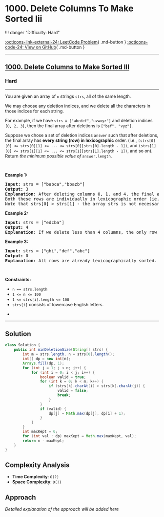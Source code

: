 # 1000. Delete Columns To Make Sorted Iii

!!! danger "Difficulty: Hard"

[:octicons-link-external-24: LeetCode Problem](https://leetcode.com/problems/delete-columns-to-make-sorted-iii/){ .md-button }
[:octicons-code-24: View on GitHub](https://github.com/RAJ8664/Leetcode/tree/master/1000-delete-columns-to-make-sorted-iii){ .md-button }

---

<h2><a href="https://leetcode.com/problems/delete-columns-to-make-sorted-iii">1000. Delete Columns to Make Sorted III</a></h2><h3>Hard</h3><hr><p>You are given an array of <code>n</code> strings <code>strs</code>, all of the same length.</p>

<p>We may choose any deletion indices, and we delete all the characters in those indices for each string.</p>

<p>For example, if we have <code>strs = [&quot;abcdef&quot;,&quot;uvwxyz&quot;]</code> and deletion indices <code>{0, 2, 3}</code>, then the final array after deletions is <code>[&quot;bef&quot;, &quot;vyz&quot;]</code>.</p>

<p>Suppose we chose a set of deletion indices <code>answer</code> such that after deletions, the final array has <strong>every string (row) in lexicographic</strong> order. (i.e., <code>(strs[0][0] &lt;= strs[0][1] &lt;= ... &lt;= strs[0][strs[0].length - 1])</code>, and <code>(strs[1][0] &lt;= strs[1][1] &lt;= ... &lt;= strs[1][strs[1].length - 1])</code>, and so on). Return <em>the minimum possible value of</em> <code>answer.length</code>.</p>

<p>&nbsp;</p>
<p><strong class="example">Example 1:</strong></p>

<pre>
<strong>Input:</strong> strs = [&quot;babca&quot;,&quot;bbazb&quot;]
<strong>Output:</strong> 3
<strong>Explanation:</strong> After deleting columns 0, 1, and 4, the final array is strs = [&quot;bc&quot;, &quot;az&quot;].
Both these rows are individually in lexicographic order (ie. strs[0][0] &lt;= strs[0][1] and strs[1][0] &lt;= strs[1][1]).
Note that strs[0] &gt; strs[1] - the array strs is not necessarily in lexicographic order.</pre>

<p><strong class="example">Example 2:</strong></p>

<pre>
<strong>Input:</strong> strs = [&quot;edcba&quot;]
<strong>Output:</strong> 4
<strong>Explanation:</strong> If we delete less than 4 columns, the only row will not be lexicographically sorted.
</pre>

<p><strong class="example">Example 3:</strong></p>

<pre>
<strong>Input:</strong> strs = [&quot;ghi&quot;,&quot;def&quot;,&quot;abc&quot;]
<strong>Output:</strong> 0
<strong>Explanation:</strong> All rows are already lexicographically sorted.
</pre>

<p>&nbsp;</p>
<p><strong>Constraints:</strong></p>

<ul>
	<li><code>n == strs.length</code></li>
	<li><code>1 &lt;= n &lt;= 100</code></li>
	<li><code>1 &lt;= strs[i].length &lt;= 100</code></li>
	<li><code>strs[i]</code> consists of lowercase English letters.</li>
</ul>

<ul>
	<li>&nbsp;</li>
</ul>


---

## Solution

```java
class Solution {
    public int minDeletionSize(String[] strs) {
        int m = strs.length, n = strs[0].length();
        int[] dp = new int[n];
        Arrays.fill(dp, 1);  
        for (int j = 1; j < n; j++) {
            for (int i = 0; i < j; i++) {
                boolean valid = true;
                for (int k = 0; k < m; k++) {
                    if (strs[k].charAt(i) > strs[k].charAt(j)) {
                        valid = false;
                        break;
                    }
                }
                if (valid) {
                    dp[j] = Math.max(dp[j], dp[i] + 1);
                }
            }
        }
        int maxKept = 0;
        for (int val : dp) maxKept = Math.max(maxKept, val);
        return n - maxKept;  
    }
}

```

## Complexity Analysis

- **Time Complexity**: `O(?)`
- **Space Complexity**: `O(?)`

## Approach

*Detailed explanation of the approach will be added here*

